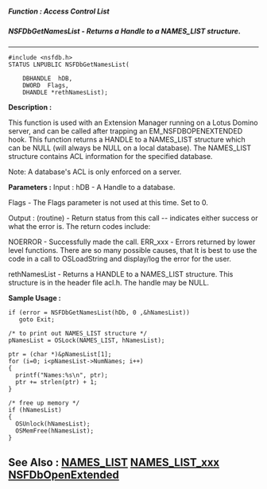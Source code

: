 ##### Function : Access Control List
##### NSFDbGetNamesList - Returns a Handle to a NAMES_LIST structure.
---
```
#include <nsfdb.h>
STATUS LNPUBLIC NSFDbGetNamesList(

	DBHANDLE  hDB,
	DWORD  Flags,
	DHANDLE *rethNamesList);
```
**Description :**

This function is used with an Extension Manager running on a Lotus Domino 
server, and can be called after trapping an EM_NSFDBOPENEXTENDED hook.  This 
function returns a HANDLE to a NAMES_LIST structure which can be NULL (will 
always be NULL on a local database).  The NAMES_LIST structure contains ACL 
information for the specified database.  

Note: A database's ACL is only enforced on a server.


**Parameters :**
Input :
hDB  -  A Handle to a database.

Flags  -  The Flags parameter is not used at this time.  Set to 0.

Output :
(routine)  -  Return status from this call -- indicates either success or what the error is. The return codes include:

NOERROR - Successfully made the call.
ERR_xxx - Errors returned by lower level functions.  There are so many possible causes, that It is best to use the code in a call to OSLoadString and display/log the error for the user.



rethNamesList  -  Returns a HANDLE to a NAMES_LIST structure.   This structure is in the header file acl.h.  The handle may be NULL.


**Sample Usage :**
```
if (error = NSFDbGetNamesList(hDb, 0 ,&hNamesList))
   goto Exit;

/* to print out NAMES_LIST structure */
pNamesList = OSLock(NAMES_LIST, hNamesList);

ptr = (char *)&pNamesList[1];
for (i=0; i<pNamesList->NumNames; i++)
{
  printf("Names:%s\n", ptr);
  ptr += strlen(ptr) + 1;
}

/* free up memory */
if (hNamesList)
{
  OSUnlock(hNamesList);
  OSMemFree(hNamesList);
}

```
**See Also :**
[NAMES_LIST](/domino-c-api-docs/reference/Data/NAMES_LIST)
[NAMES_LIST_xxx](/domino-c-api-docs/reference/Symb/NAMES_LIST_xxx)
[NSFDbOpenExtended](/domino-c-api-docs/reference/Func/NSFDbOpenExtended)
---
